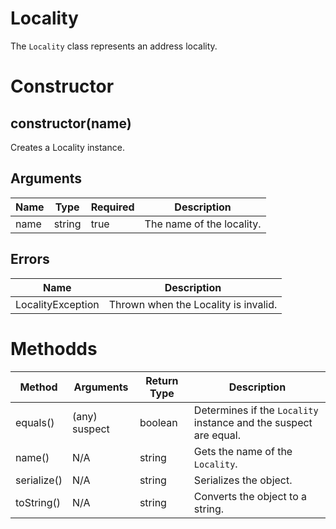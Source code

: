 # Locality
The `Locality` class represents an address locality.

# Constructor
## constructor(name)
Creates a Locality instance.

## Arguments
| **Name** | **Type** | **Required** | **Description** |
| ----------- | ----------- | ----------- | ----------- |
| name | string | true | The name of the locality. |

## Errors
| **Name** | **Description** 
| ----------- | ----------- |
| LocalityException | Thrown when the Locality is invalid. |

# Methodds
| **Method** | **Arguments** | **Return Type** | **Description** |
| ----------- | ----------- | ----------- | ----------- |
| equals() | (any) suspect | boolean | Determines if the `Locality` instance and the suspect are equal. |
| name() | N/A | string | Gets the name of the `Locality`. |
| serialize() | N/A | string | Serializes the object. |
| toString() | N/A | string | Converts the object to a string. |